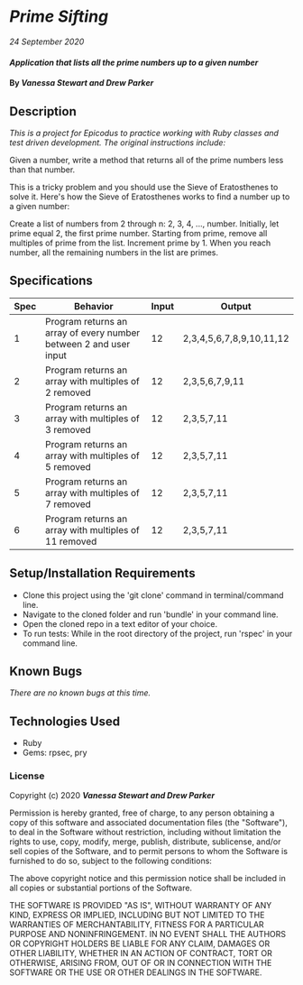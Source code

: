 # _Prime Sifting_

_24 September 2020_

#### _Application that lists all the prime numbers up to a given number_

#### By _**Vanessa Stewart and Drew Parker**_

## Description

_This is a project for Epicodus to practice working with Ruby classes and test driven development. The original instructions include:_

Given a number, write a method that returns all of the prime numbers less than that number.

This is a tricky problem and you should use the Sieve of Eratosthenes to solve it. Here's how the Sieve of Eratosthenes works to find a number up to a given number:

Create a list of numbers from 2 through n: 2, 3, 4, ..., number.
Initially, let prime equal 2, the first prime number.
Starting from prime, remove all multiples of prime from the list.
Increment prime by 1.
When you reach number, all the remaining numbers in the list are primes.

## Specifications
| Spec     | Behavior | Input    | Output   |
| -------- | -------- | -------- | -------- |
| 1 | Program returns an array of every number between 2 and user input | 12 | 2,3,4,5,6,7,8,9,10,11,12 |
| 2 | Program returns an array with multiples of 2 removed | 12 | 2,3,5,6,7,9,11 |
| 3 | Program returns an array with multiples of 3 removed | 12 | 2,3,5,7,11 |
| 4 | Program returns an array with multiples of 5 removed | 12 | 2,3,5,7,11 |
| 5 | Program returns an array with multiples of 7 removed | 12 | 2,3,5,7,11 |
| 6 | Program returns an array with multiples of 11 removed | 12 | 2,3,5,7,11 |

## Setup/Installation Requirements
- Clone this project using the 'git clone' command in terminal/command line.
- Navigate to the cloned folder and run 'bundle' in your command line.
- Open the cloned repo in a text editor of your choice.
- To run tests: While in the root directory of the project, run 'rspec' in your command line.

## Known Bugs
_There are no known bugs at this time._

## Technologies Used
* Ruby
* Gems: rpsec, pry

### License
Copyright (c) 2020 **_Vanessa Stewart and Drew Parker_**

Permission is hereby granted, free of charge, to any person obtaining a copy of this software and associated documentation files (the "Software"), to deal in the Software without restriction, including without limitation the rights to use, copy, modify, merge, publish, distribute, sublicense, and/or sell copies of the Software, and to permit persons to whom the Software is furnished to do so, subject to the following conditions:

The above copyright notice and this permission notice shall be included in all copies or substantial portions of the Software.

THE SOFTWARE IS PROVIDED "AS IS", WITHOUT WARRANTY OF ANY KIND, EXPRESS OR IMPLIED, INCLUDING BUT NOT LIMITED TO THE WARRANTIES OF MERCHANTABILITY, FITNESS FOR A PARTICULAR PURPOSE AND NONINFRINGEMENT. IN NO EVENT SHALL THE AUTHORS OR COPYRIGHT HOLDERS BE LIABLE FOR ANY CLAIM, DAMAGES OR OTHER LIABILITY, WHETHER IN AN ACTION OF CONTRACT, TORT OR OTHERWISE, ARISING FROM, OUT OF OR IN CONNECTION WITH THE SOFTWARE OR THE USE OR OTHER DEALINGS IN THE SOFTWARE.
